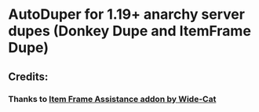 # AutoDuper for 1.19+ anarchy server dupes (Donkey Dupe and ItemFrame Dupe)

## Credits:
### Thanks to [Item Frame Assistance addon by Wide-Cat](https://github.com/Wide-Cat/item-frame-dupe-addon)
